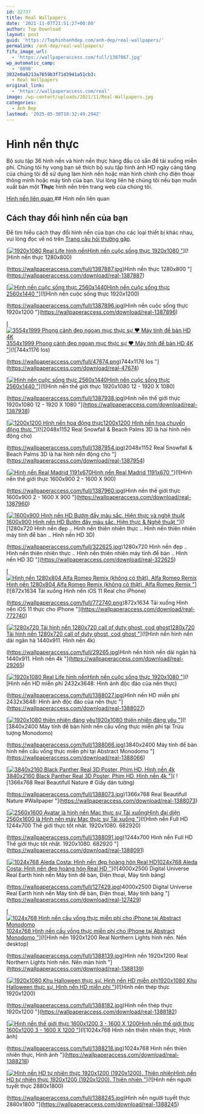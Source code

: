 ```yaml
---
id: 32737
title: Real Wallpapers
date: '2021-11-07T21:51:27+00:00'
author: Top Download
layout: post
guid: 'https://Tophinhanhdep.com/anh-dep/real-wallpapers/'
permalink: /anh-dep/real-wallpapers/
fifu_image_url:
  - 'https://wallpaperaccess.com/full/1387867.jpg'
wp_automatic_camp:
  - '8098'
3032e0a8213a7659b3f71d3941a51cb3:
  - Real Wallpapers
original_link:
  - 'https://wallpaperaccess.com/real'
image: /wp-content/uploads/2021/11/Real-Wallpapers.jpg
categories:
  - Ảnh Đẹp
lastmod: '2025-05-30T18:32:49.294Z'
---
```

# Hình nền thực

Bộ sưu tập 36 hình nền và hình nền thực hàng đầu có sẵn để tải xuống miễn phí. Chúng tôi hy vọng bạn sẽ thích bộ sưu tập hình ảnh HD ngày càng tăng của chúng tôi để sử dụng làm hình nền hoặc màn hình chính cho điện thoại thông minh hoặc máy tính của bạn. Vui lòng liên hệ chúng tôi nếu bạn muốn xuất bản một **Thực** hình nền trên trang web của chúng tôi.

[Hình nền liên quan ](#related) ## Hình nền liên quan

## Cách thay đổi hình nền của bạn

Để tìm hiểu cách thay đổi hình nền của bạn cho các loại thiết bị khác nhau, vui lòng đọc về nó trên [Trang câu hỏi thường gặp](https://tophinhanhdep.com/faq/).

  
[[![1920x1080 Real Life hình nền](https://wallpaperaccess.com/full/1387867.jpg)Hình nền cuộc sống thực 1920x1080 "](https://wallpaperaccess.com/download/real-1387867)](![Hình nền thực 1280x800)

(https://wallpaperaccess.com/full/1387887.jpg)Hình nền thực 1280x800 "](https://wallpaperaccess.com/download/real-1387887)

[[![Hình nền cuộc sống thực 2560x1440](https://wallpaperaccess.com/full/1387888.jpg)Hình nền cuộc sống thực 2560x1440 "](https://wallpaperaccess.com/download/real-1387888)](![Hình nền cuộc sống thực 1920x1200)

(https://wallpaperaccess.com/full/1387896.jpg)Hình nền cuộc sống thực 1920x1200 "](https://wallpaperaccess.com/download/real-1387896)

[[![3554x1999 Phong cảnh đẹp ngoạn mục thực sự ❤ Máy tính để bàn HD 4K](https://wallpaperaccess.com/full/1387908.jpg)3554x1999 Phong cảnh đẹp ngoạn mục thực sự ❤ Máy tính để bàn HD 4K "](https://wallpaperaccess.com/download/real-1387908)](![744x1176 Ios)

(https://wallpaperaccess.com/full/47674.png)744x1176 Ios "](https://wallpaperaccess.com/download/real-47674)

[[![Hình nền cuộc sống thực 2560x1440](https://wallpaperaccess.com/full/1387924.jpg)Hình nền cuộc sống thực 2560x1440 "](https://wallpaperaccess.com/download/real-1387924)](![Hình nền thế giới thực 1920x1080 12 - 1920 X 1080)

(https://wallpaperaccess.com/full/1387938.jpg)Hình nền thế giới thực 1920x1080 12 - 1920 X 1080 "](https://wallpaperaccess.com/download/real-1387938)

[[![1200x1200 Hình nền hoa động thực](https://wallpaperaccess.com/full/1217831.jpg)1200x1200 Hình nền hoa chuyển động thực "](https://wallpaperaccess.com/download/real-1217831)](![2048x1152 Real Snowfall & Beach Palms 3D là hai hình nền động cho)

(https://wallpaperaccess.com/full/1387954.jpg)2048x1152 Real Snowfall &amp; Beach Palms 3D là hai hình nền động cho "](https://wallpaperaccess.com/download/real-1387954)

[[![Hình nền Real Madrid 1191x670](https://wallpaperaccess.com/full/780388.jpg)Hình nền Real Madrid 1191x670 "](https://wallpaperaccess.com/download/real-780388)](![Hình nền thế giới thực 1600x900 2 - 1600 X 900)

(https://wallpaperaccess.com/full/1387960.jpg)Hình nền thế giới thực 1600x900 2 - 1600 X 900 "](https://wallpaperaccess.com/download/real-1387960)

[[![1600x900 Hình nền HD Bướm đầy màu sắc.  Hiện thực và nghệ thuật](https://wallpaperaccess.com/full/186965.jpg)1600x900 Hình nền HD Bướm đầy màu sắc. Hiện thực &amp; Nghệ thuật "](https://wallpaperaccess.com/download/real-186965)](![1280x720 Hình nền đẹp .. Hình nền thiên nhiên thực .. Hình nền thiên nhiên máy tính để bàn .. Hình nền HD 3D)

(https://wallpaperaccess.com/full/322625.jpg)1280x720 Hình nền đẹp .. Hình nền thiên nhiên thực .. Hình nền thiên nhiên máy tính để bàn .. Hình nền HD 3D "](https://wallpaperaccess.com/download/real-322625)

[[![Hình nền 1280x804 Alfa Romeo Remix (không có thật).  Alfa Romeo Remix](https://wallpaperaccess.com/full/1387974.jpg)Hình nền 1280x804 Alfa Romeo Remix (không có thật). Alfa Romeo Remix "](https://wallpaperaccess.com/download/real-1387974)](![872x1634 Tải xuống Hình nền iOS 11 Real cho iPhone)

(https://wallpaperaccess.com/full/772740.png)872x1634 Tải xuống Hình nền iOS 11 thực cho iPhone "](https://wallpaperaccess.com/download/real-772740)

[[![1280x720 Tải hình nền 1280x720 call of duty ghost, cod ghost](https://wallpaperaccess.com/full/1387997.jpg)1280x720 Tải hình nền 1280x720 call of duty ghost, cod ghost "](https://wallpaperaccess.com/download/real-1387997)](![Hình nền hình nền dải ngân hà 1440x911.  Hình nền 4k)

(https://wallpaperaccess.com/full/29265.jpg)Hình nền hình nền dải ngân hà 1440x911. Hình nền 4k "](https://wallpaperaccess.com/download/real-29265)

[[![1920x1080 Real Life hình nền](https://wallpaperaccess.com/full/1388018.jpg)Hình nền cuộc sống thực 1920x1080 "](https://wallpaperaccess.com/download/real-1388018)](![Hình nền HD miễn phí 2432x3648: Hình ảnh độc đáo của nền thực)

(https://wallpaperaccess.com/full/1388027.jpg)Hình nền HD miễn phí 2432x3648: Hình ảnh độc đáo của nền thực "](https://wallpaperaccess.com/download/real-1388027)

[[![1920x1080 thiên nhiên đáng yêu](https://wallpaperaccess.com/full/1388056.jpg)1920x1080 thiên nhiên đáng yêu "](https://wallpaperaccess.com/download/real-1388056)](![3840x2400 Máy tính để bàn hình nền cầu vồng thực miễn phí tại Trừu tượng Monodomo)

(https://wallpaperaccess.com/full/1388066.jpg)3840x2400 Máy tính để bàn hình nền cầu vồng thực miễn phí tại Abstract Monodomo "](https://wallpaperaccess.com/download/real-1388066)

[[![3840x2160 Black Panther Real 3D Poster, Phim HD, Hình nền 4k](https://wallpaperaccess.com/full/937205.jpg)3840x2160 Black Panther Real 3D Poster, Phim HD, Hình nền 4k "](https://wallpaperaccess.com/download/real-937205)]( ![1366x768 Real Beautifull Nature # Giấy dán tường)

(https://wallpaperaccess.com/full/1388073.jpg)1366x768 Real Beautifull Nature #Wallpaper "](https://wallpaperaccess.com/download/real-1388073)

[[![2560x1600 Avatar là hình nền Mac thực sự Tải xuống](https://wallpaperaccess.com/full/1388077.jpg)Hình đại diện 2560x1600 là Hình nền máy Mac thực sự Tải xuống "](https://wallpaperaccess.com/download/real-1388077)](![Hình nền Full HD 1244x700 Thế giới thực tốt nhất.  1920x1080.  682920)

(https://wallpaperaccess.com/full/1388091.jpg)1244x700 Hình nền Full HD Thế giới thực tốt nhất. 1920x1080. 682920 "](https://wallpaperaccess.com/download/real-1388091)

[[![1024x768 Aleda Costa: Hình nền đẹp hoàng hôn Real HD](https://wallpaperaccess.com/full/1388095.jpg)1024x768 Aleda Costa: Hình nền đẹp hoàng hôn Real HD "](https://wallpaperaccess.com/download/real-1388095)](![4000x2500 Digital Universe Real Earth hình nền Máy tính để bàn, Điện thoại, Máy tính bảng)

(https://wallpaperaccess.com/full/127429.jpg)4000x2500 Digital Universe Real Earth hình nền Máy tính để bàn, Điện thoại, Máy tính bảng "](https://wallpaperaccess.com/download/real-127429)

[[![1024x768 Hình nền cầu vồng thực miễn phí cho iPhone tại Abstract Monodomo](https://wallpaperaccess.com/full/1388101.jpg)1024x768 Hình nền cầu vồng thực miễn phí cho iPhone tại Abstract Monodomo "](https://wallpaperaccess.com/download/real-1388101)](![Hình nền 1920x1200 Real Northern Lights hình nền.  Nền desktop)

(https://wallpaperaccess.com/full/1388139.jpg)Hình nền 1920x1200 Real Northern Lights hình nền. Nền màn hình "](https://wallpaperaccess.com/download/real-1388139)

[[![1920x1080 Khu Halloween thực sự.  Hình nền HD miễn phí](https://wallpaperaccess.com/full/1388168.jpg)1920x1080 Khu Halloween thực sự. Hình nền HD miễn phí "](https://wallpaperaccess.com/download/real-1388168)](![Hình nền thép thực 1920x1200)

(https://wallpaperaccess.com/full/1388182.jpg)Hình nền thép thực 1920x1200 "](https://wallpaperaccess.com/download/real-1388182)

[[![Hình nền thế giới thực 1600x1200 3 - 1600 X 1200](https://wallpaperaccess.com/full/1388200.jpg)Hình nền thế giới thực 1600x1200 3 - 1600 X 1200 "](https://wallpaperaccess.com/download/real-1388200)](![1024x768 Hình nền thiên nhiên thực, Hình ảnh)

(https://wallpaperaccess.com/full/1388218.jpg)1024x768 Hình nền thiên nhiên thực, Hình ảnh "](https://wallpaperaccess.com/download/real-1388218)

[[![Hình nền HD tự nhiên thực 1920x1200 (1920x1200).  Thiên nhiên](https://wallpaperaccess.com/full/1388226.jpg)Hình nền HD tự nhiên thực 1920x1200 (1920x1200). Thiên nhiên "](https://wallpaperaccess.com/download/real-1388226)](![Hình nền người tuyết thực 2880x1800)

(https://wallpaperaccess.com/full/1388245.jpg)Hình nền người tuyết thực 2880x1800 "](https://wallpaperaccess.com/download/real-1388245)
